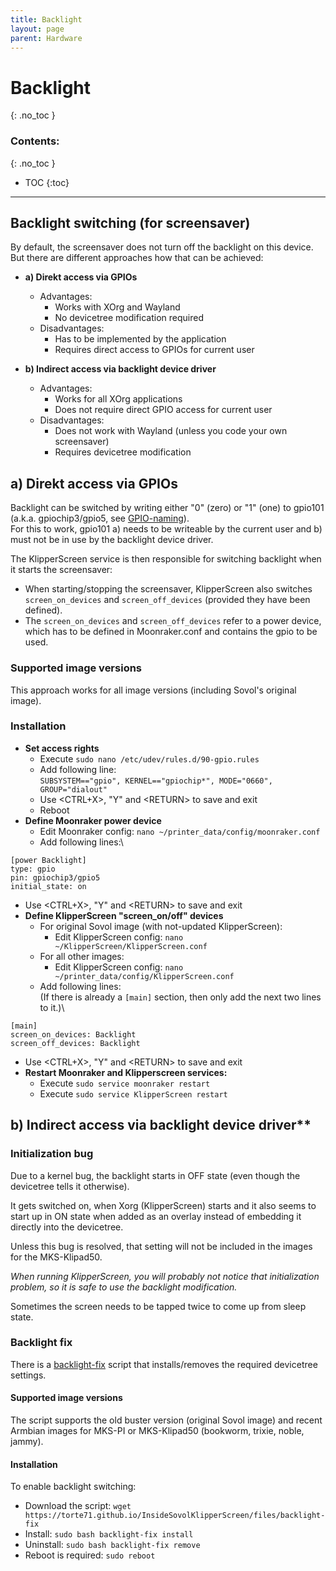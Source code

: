 ```yaml
---
title: Backlight
layout: page
parent: Hardware
---
```

# Backlight
{: .no_toc }
### Contents:
{: .no_toc }
- TOC
{:toc}
----

## Backlight switching (for screensaver)

By default, the screensaver does not turn off the backlight on this device.
But there are different approaches how that can be achieved:

- **a) Direkt access via GPIOs**
  - Advantages:
    - Works with XOrg and Wayland
    - No devicetree modification required
  - Disadvantages:
    - Has to be implemented by the application
    - Requires direct access to GPIOs for current user

- **b) Indirect access via backlight device driver**
  - Advantages:
    - Works for all XOrg applications
    - Does not require direct GPIO access for current user
  - Disadvantages:
    - Does not work with Wayland (unless you code your own screensaver)
    - Requires devicetree modification

## a) Direkt access via GPIOs

Backlight can be switched by writing either "0" (zero) or "1" (one) to gpio101 (a.k.a. gpiochip3/gpio5, see [GPIO-naming](gpio_naming.html)).\
For this to work, gpio101 a) needs to be writeable by the current user and b) must not be in use by the backlight device driver.

The KlipperScreen service is then responsible for switching backlight when it starts the screensaver:
- When starting/stopping the screensaver, KlipperScreen also switches `screen_on_devices` and `screen_off_devices` (provided they have been defined).
- The `screen_on_devices` and `screen_off_devices` refer to a power device, which has to be defined in Moonraker.conf and contains the gpio to be used.

### Supported image versions

This approach works for all image versions (including Sovol's original image).

### Installation

- **Set access rights**
  - Execute `sudo nano /etc/udev/rules.d/90-gpio.rules`
  - Add following line:\
    `SUBSYSTEM=="gpio", KERNEL=="gpiochip*", MODE="0660", GROUP="dialout"`
  - Use \<CTRL+X\>, "Y" and \<RETURN\> to save and exit
  - Reboot
- **Define Moonraker power device**
  - Edit Moonraker config: `nano ~/printer_data/config/moonraker.conf`
  - Add following lines:\
```
[power Backlight]
type: gpio
pin: gpiochip3/gpio5
initial_state: on
```
  - Use \<CTRL+X\>, "Y" and \<RETURN\> to save and exit
- **Define KlipperScreen "screen_on/off" devices**
  - For original Sovol image (with not-updated KlipperScreen):
    - Edit KlipperScreen config: `nano ~/KlipperScreen/KlipperScreen.conf`
  - For all other images:
    - Edit KlipperScreen config: `nano ~/printer_data/config/KlipperScreen.conf`
  - Add following lines:\
    (If there is already a `[main]` section, then only add the next two lines to it.)\
```
[main]
screen_on_devices: Backlight
screen_off_devices: Backlight
```
  - Use \<CTRL+X\>, "Y" and \<RETURN\> to save and exit
- **Restart Moonraker and Klipperscreen services:**
  - Execute `sudo service moonraker restart`
  - Execute `sudo service KlipperScreen restart`

## b) Indirect access via backlight device driver**

### Initialization bug

Due to a kernel bug, the backlight starts in OFF state (even though the devicetree tells it otherwise).

It gets switched on, when Xorg (KlipperScreen) starts and it also seems to start up in ON state when added as an overlay instead of embedding it directly into the devicetree.

Unless this bug is resolved, that setting will not be included in the images for the MKS-Klipad50.

*When running KlipperScreen, you will probably not notice that initialization problem, so it is safe to use the backlight modification.*

Sometimes the screen needs to be tapped twice to come up from sleep state.

### Backlight fix

There is a [backlight-fix](files/backlight-fix) script that installs/removes the required devicetree settings.

#### Supported image versions

The script supports the old buster version (original Sovol image)
and recent Armbian images for MKS-PI or MKS-Klipad50 (bookworm, trixie, noble, jammy).

#### Installation

To enable backlight switching:
- Download the script: `wget https://torte71.github.io/InsideSovolKlipperScreen/files/backlight-fix`
- Install: `sudo bash backlight-fix install`
- Uninstall:  `sudo bash backlight-fix remove`
- Reboot is required: `sudo reboot`

